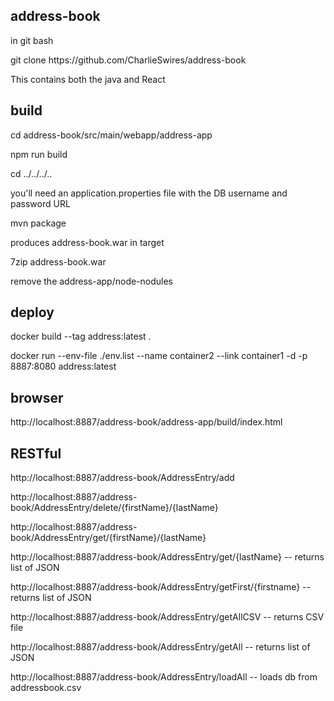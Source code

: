 address-book
------------
<p>in git bash</p>
<p>git clone https://github.com/CharlieSwires/address-book</p>

<p>This contains both the java and React</p>

build
-----
<p>cd address-book/src/main/webapp/address-app</p>
<p>npm run build</p>
<p>cd ../../../..</p>
<p>you'll need an application.properties file with the DB username and password
URL</p>
<p>mvn package</p>

<p>produces address-book.war in target</p>

<p>7zip address-book.war</p>
<p>remove the address-app/node-nodules</p>

deploy
------
<p>docker build --tag address:latest .</p>
<p>docker run  --env-file ./env.list --name container2 --link container1 -d -p 8887:8080 address:latest</p>


browser
-------
<p>http://localhost:8887/address-book/address-app/build/index.html</p>

RESTful
-------

<p>http://localhost:8887/address-book/AddressEntry/add</p>
<p>http://localhost:8887/address-book/AddressEntry/delete/{firstName}/{lastName}</p>
<p>http://localhost:8887/address-book/AddressEntry/get/{firstName}/{lastName}</p>
<p>http://localhost:8887/address-book/AddressEntry/get/{lastName} -- returns list of JSON</p>
<p>http://localhost:8887/address-book/AddressEntry/getFirst/{firstname} -- returns list of JSON</p>
<p>http://localhost:8887/address-book/AddressEntry/getAllCSV -- returns CSV file</p>
<p>http://localhost:8887/address-book/AddressEntry/getAll -- returns list of JSON</p>
<p>http://localhost:8887/address-book/AddressEntry/loadAll -- loads db from addressbook.csv</p>

